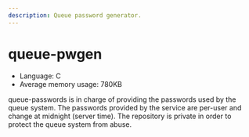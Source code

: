 ```yaml
---
description: Queue password generator.
---
```


# queue-pwgen

* Language: C
* Average memory usage: 780KB

queue-passwords is in charge of providing the passwords used by the queue system. The passwords provided by the service are per-user and change at midnight \(server time\). The repository is private in order to protect the queue system from abuse.



